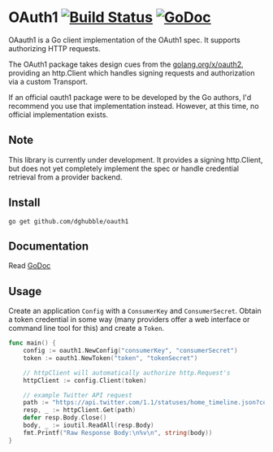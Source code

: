 
# OAuth1 [![Build Status](https://travis-ci.org/dghubble/oauth1.png)](https://travis-ci.org/dghubble/oauth1) [![GoDoc](http://godoc.org/github.com/dghubble/oauth1?status.png)](http://godoc.org/github.com/dghubble/oauth1)

OAauth1 is a Go client implementation of the OAuth1 spec. It supports authorizing HTTP requests. 

The OAuth1 package takes design cues from the [golang.org/x/oauth2](https://godoc.org/golang.org/x/oauth2), providing an http.Client which handles signing requests and authorization via a custom Transport.

If an official oauth1 package were to be developed by the Go authors, I'd recommend you use that implementation instead. However, at this time, no official implementation exists.

## Note

This library is currently under development. It provides a signing http.Client, but does not yet completely implement the spec or handle credential retrieval from a provider backend.

## Install

    go get github.com/dghubble/oauth1

## Documentation

Read [GoDoc](https://godoc.org/github.com/dghubble/oauth1)

## Usage

Create an application `Config` with a `ConsumerKey` and `ConsumerSecret`. Obtain a token credential in some way (many providers offer a web interface or command line tool for this) and create a `Token`.

```go
func main() {
    config := oauth1.NewConfig("consumerKey", "consumerSecret")
    token := oauth1.NewToken("token", "tokenSecret")

    // httpClient will automatically authorize http.Request's
    httpClient := config.Client(token)

    // example Twitter API request
    path := "https://api.twitter.com/1.1/statuses/home_timeline.json?count=2"
    resp, _ := httpClient.Get(path)
    defer resp.Body.Close()
    body, _ := ioutil.ReadAll(resp.Body)
    fmt.Printf("Raw Response Body:\n%v\n", string(body))
}
```


